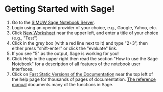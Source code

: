 Getting Started with Sage!
==========================

 1. Go to the [SIMUW Sage Notebook Server](http://simuw.sagenb.org).
 1. Login using an openid provider of your choice, e.g., Google, Yahoo, etc. 
 1. Click [New Worksheet](http://simuw.sagenb.org/new_worksheet) near the upper left, and enter a title of your choice (e.g., "Test")
 1. Click in the grey box (with a red line next to it) and type "2+3", then either press "shift-enter" or click the "evaluate" link. 
 1. If you see "5" as the output, Sage is working for you!
 1. Click Help in the upper right then read the section "How to use the Sage Notebook" for a description of all features of the notebook user interfaces. 
 1. Click on [Fast Static Versions of the Documentation](http://simuw.sagenb.org/doc/static/index.html) near the top left of the help page for thousands of pages of documentation.  [The reference manual](http://simuw.sagenb.org/doc/static/reference/index.html) documents many of the functions in Sage.
